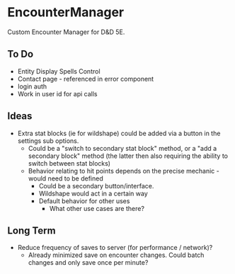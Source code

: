 # EncounterManager

Custom Encounter Manager for D&D 5E.

## To Do

- Entity Display Spells Control
- Contact page - referenced in error component
- login auth
- Work in user id for api calls

## Ideas

- Extra stat blocks (ie for wildshape) could be added via a button in the settings sub options.
    - Could be a "switch to secondary stat block" method, or a "add a secondary block" method (the latter then also requiring the ability to switch between stat blocks)
    - Behavior relating to hit points depends on the precise mechanic - would need to be defined
        - Could be a secondary button/interface.
        - Wildshape would act in a certain way
        - Default behavior for other uses
            - What other use cases are there?

## Long Term

- Reduce frequency of saves to server (for performance / network)?
    - Already minimized save on encounter changes. Could batch changes and only save once per minute?
